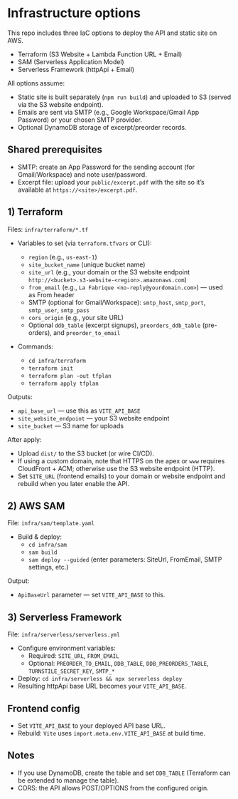# Infrastructure options

This repo includes three IaC options to deploy the API and static site on AWS.

- Terraform (S3 Website + Lambda Function URL + Email)
- SAM (Serverless Application Model)
- Serverless Framework (httpApi + Email)

All options assume:
- Static site is built separately (`npm run build`) and uploaded to S3 (served via the S3 website endpoint).
- Emails are sent via SMTP (e.g., Google Workspace/Gmail App Password) or your chosen SMTP provider.
- Optional DynamoDB storage of excerpt/preorder records.

## Shared prerequisites
- SMTP: create an App Password for the sending account (for Gmail/Workspace) and note user/password.
- Excerpt file: upload your `public/excerpt.pdf` with the site so it’s available at `https://<site>/excerpt.pdf`.

## 1) Terraform

Files: `infra/terraform/*.tf`

- Variables to set (via `terraform.tfvars` or CLI):
  - `region` (e.g., `us-east-1`)
  - `site_bucket_name` (unique bucket name)
  - `site_url` (e.g., your domain or the S3 website endpoint `http://<bucket>.s3-website-<region>.amazonaws.com`)
  - `from_email` (e.g., `La Fabrique <no-reply@yourdomain.com>`) — used as From header
  - SMTP (optional for Gmail/Workspace): `smtp_host`, `smtp_port`, `smtp_user`, `smtp_pass`
  - `cors_origin` (e.g., your site URL)
  - Optional `ddb_table` (excerpt signups), `preorders_ddb_table` (pre-orders), and `preorder_to_email`

- Commands:
  - `cd infra/terraform`
  - `terraform init`
  - `terraform plan -out tfplan`
  - `terraform apply tfplan`

Outputs:
- `api_base_url` — use this as `VITE_API_BASE`
- `site_website_endpoint` — your S3 website endpoint
- `site_bucket` — S3 name for uploads

After apply:
- Upload `dist/` to the S3 bucket (or wire CI/CD).
- If using a custom domain, note that HTTPS on the apex or `www` requires CloudFront + ACM; otherwise use the S3 website endpoint (HTTP).
- Set `SITE_URL` (frontend emails) to your domain or website endpoint and rebuild when you later enable the API.

## 2) AWS SAM

File: `infra/sam/template.yaml`

- Build & deploy:
  - `cd infra/sam`
  - `sam build`
  - `sam deploy --guided` (enter parameters: SiteUrl, FromEmail, SMTP settings, etc.)

Output:
- `ApiBaseUrl` parameter — set `VITE_API_BASE` to this.

## 3) Serverless Framework

File: `infra/serverless/serverless.yml`

- Configure environment variables:
  - Required: `SITE_URL`, `FROM_EMAIL`
  - Optional: `PREORDER_TO_EMAIL`, `DDB_TABLE`, `DDB_PREORDERS_TABLE`, `TURNSTILE_SECRET_KEY`, `SMTP_*`
- Deploy: `cd infra/serverless && npx serverless deploy`
- Resulting httpApi base URL becomes your `VITE_API_BASE`.

## Frontend config
- Set `VITE_API_BASE` to your deployed API base URL.
- Rebuild: `Vite` uses `import.meta.env.VITE_API_BASE` at build time.

## Notes
- If you use DynamoDB, create the table and set `DDB_TABLE` (Terraform can be extended to manage the table).
- CORS: the API allows POST/OPTIONS from the configured origin.
